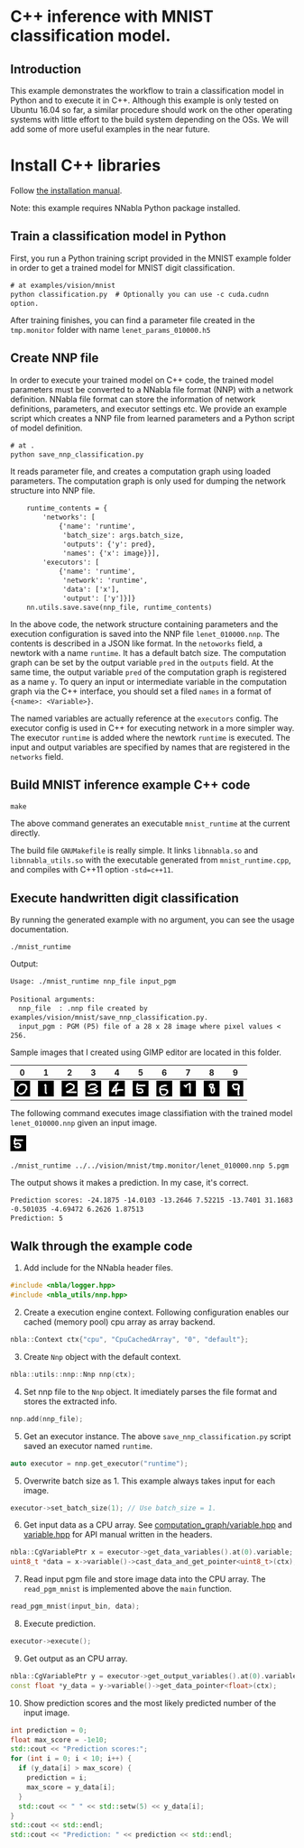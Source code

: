# C++ inference with MNIST classification model.

## Introduction

This example demonstrates the workflow to train a classification model in Python and to execute it in C++. Although this example is only tested on Ubuntu 16.04 so far, a similar procedure should work on the other operating systems with little effort to the build system depending on the OSs. We will add some of more useful examples in the near future.


# Install C++ libraries

Follow [the installation manual]().

Note: this example requires NNabla Python package installed.

## Train a classification model in Python
First, you run a Python training script provided in the MNIST example folder in order to get a trained model for MNIST digit classification.

```shell
# at examples/vision/mnist
python classification.py  # Optionally you can use -c cuda.cudnn option.
```

After training finishes, you can find a parameter file created in the `tmp.monitor` folder with name `lenet_params_010000.h5`

## Create NNP file

In order to execute your trained model on C++ code, the trained model parameters must be converted to a NNabla file format (NNP) with a network definition. NNabla file format can store the information of network definitions, parameters, and executor settings etc. We provide an example script which creates a NNP file from learned parameters and a Python script of model definition.

```shell
# at .
python save_nnp_classification.py
```

It reads parameter file, and creates a computation graph using loaded parameters. The computation graph is only used for dumping the network structure into NNP file.

```pyton
    runtime_contents = {
        'networks': [
            {'name': 'runtime',
             'batch_size': args.batch_size,
             'outputs': {'y': pred},
             'names': {'x': image}}],
        'executors': [
            {'name': 'runtime',
             'network': 'runtime',
             'data': ['x'],
             'output': ['y']}]}
    nn.utils.save.save(nnp_file, runtime_contents)
```
In the above code, the network structure containing parameters and the execution configuration is saved into the NNP file `lenet_010000.nnp`. The contents is described in a JSON like format. In the `netoworks` field, a newtork with a name `runtime`. It has a default batch size. The computation graph can be set by the output variable `pred` in the `outputs` field. At the same time, the output variable `pred` of the computation graph is registered as a name `y`. To query an input or intermediate variable in the computation graph via the C++ interface, you should set a filed `names` in a format of `{<name>: <Variable>}`.

The named variables are actually reference at the `executors` config. The executor config is used in C++ for executing network in a more simpler way. The executor `runtime` is added where the newtork `runtime` is executed. The input and output variables are specified by names that are registered in the `networks` field.

## Build MNIST inference example C++ code

```shell
make
```

The above command generates an executable `mnist_runtime` at the current directly.

The build file `GNUMakefile` is really simple. It links `libnnabla.so` and `libnnabla_utils.so` with the executable generated from `mnist_runtime.cpp`, and compiles with C++11 option `-std=c++11`.


## Execute handwritten digit classification

By running the generated example with no argument, you can see the usage documentation.

```shell
./mnist_runtime
```

Output:
```
Usage: ./mnist_runtime nnp_file input_pgm

Positional arguments: 
  nnp_file  : .nnp file created by examples/vision/mnist/save_nnp_classification.py.
  input_pgm : PGM (P5) file of a 28 x 28 image where pixel values < 256.
```

Sample images that I created using GIMP editor are located in this folder.

0 | 1 | 2 | 3 | 4 | 5 | 6 | 7 | 8 | 9 
:---:|:---:|:---:|:---:|:---:|:---:|:---:|:---:|:---:|:---:
![0](./original_images/0.png "0")|![1](./original_images/1.png "1")|![2](./original_images/2.png "2")|![3](./original_images/3.png "3")|![4](./original_images/4.png "4")|![5](./original_images/5.png "5")|![6](./original_images/6.png "6")|![7](./original_images/7.png "7")|![8](./original_images/8.png "8")|![9](./original_images/9.png "9")

The following command executes image classifiation with the trained model `lenet_010000.nnp` given an input image.

![5](./original_images/5.png "5")

```shell
./mnist_runtime ../../vision/mnist/tmp.monitor/lenet_010000.nnp 5.pgm
```

The output shows it makes a prediction. In my case, it's correct.
```
Prediction scores: -24.1875 -14.0103 -13.2646 7.52215 -13.7401 31.1683 -0.501035 -4.69472 6.2626 1.87513
Prediction: 5
```

## Walk through the example code

1. Add include for the NNabla header files.
```c++
#include <nbla/logger.hpp>
#include <nbla_utils/nnp.hpp>
```

2. Create a execution engine context. Following configuration enables our cached (memory pool) cpu array as array backend.
```c++
nbla::Context ctx{"cpu", "CpuCachedArray", "0", "default"};
```

3. Create `Nnp` object with the default context.
```c++
nbla::utils::nnp::Nnp nnp(ctx);
```

4. Set nnp file to the `Nnp` object. It imediately parses the file format and stores the extracted info.
```c++
nnp.add(nnp_file);
```

5. Get an executor instance. The above `save_nnp_classification.py` script saved an executor named `runtime`.
```c++
auto executor = nnp.get_executor("runtime");
```

5. Overwrite batch size as 1. This example always takes input for each image.
```c++
executor->set_batch_size(1); // Use batch_size = 1.
```

6. Get input data as a CPU array. See [computation_graph/variable.hpp](../../../include/nbla/computation_graph/variable.hpp) and [variable.hpp](../../../include/nbla/variable.hpp) for API manual written in the headers.
```c++
nbla::CgVariablePtr x = executor->get_data_variables().at(0).variable;
uint8_t *data = x->variable()->cast_data_and_get_pointer<uint8_t>(ctx);
```

7. Read input pgm file and store image data into the CPU array. The `read_pgm_mnist` is implemented above the `main` function.
```c++
read_pgm_mnist(input_bin, data);
```

8. Execute prediction.
```c++
executor->execute();
```

9. Get output as an CPU array.
```c++
nbla::CgVariablePtr y = executor->get_output_variables().at(0).variable;
const float *y_data = y->variable()->get_data_pointer<float>(ctx);
```

10. Show prediction scores and the most likely predicted number of the input image. 
```c++
int prediction = 0;
float max_score = -1e10;
std::cout << "Prediction scores:";
for (int i = 0; i < 10; i++) {
  if (y_data[i] > max_score) {
	prediction = i;
	max_score = y_data[i];
  }
  std::cout << " " << std::setw(5) << y_data[i];
}
std::cout << std::endl;
std::cout << "Prediction: " << prediction << std::endl;
```


